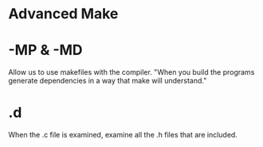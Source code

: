 # Advanced Make 

# -MP & -MD
Allow us to use makefiles with the compiler.
"When you build the programs generate dependencies in 
    a way that make will understand."

# .d
When the .c file is examined, examine all the .h files that are included.

